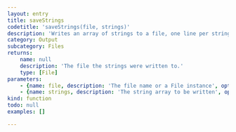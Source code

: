 ```yaml
---
layout: entry
title: saveStrings
codetitle: 'saveStrings(file, strings)'
description: 'Writes an array of strings to a file, one line per string. If the given file exists it gets overridden.'
category: Output
subcategory: Files
returns:
    name: null
    description: 'The file the strings were written to.'
    type: [File]
parameters:
    - {name: file, description: 'The file name or a File instance', optional: false, type: [String, File]}
    - {name: strings, description: 'The string array to be written', optional: false, type: [Array]}
kind: function
todo: null
examples: []

---
```

